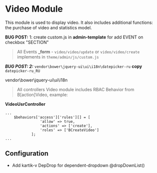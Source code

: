 Video Module
============

This module is used to display video. It also includes additional functions: 
the purchase of video and statistics model.

****BUG POST:**** 1: create custom.js in **admin-template** for add EVENT on checkbox "SECTION"

>All Events **_form** - `video/video/update` or `video/video/create` implements in `theme/admin/js/custom.js`

***BUG POST: 2:*** `vendor\bower\jquery-ui\ui\i18n\datepicker-ru` **copy** `datepicker-ru_RU`

vendor\bower\jquery-ui\ui\i18n

>All controllers Video module includes RBAC Behavior from B[action]Video, example: 

**VideoUsrController**
```
...
    $behaviors['access']['rules'][] = [
                'allow' => true,
                'actions' => ['create'],
                'roles' => ['BCreateVideo']
            ];
...
```

Configuration
-------------
- Add kartik-v DepDrop for dependent-dropdown @dropDownList()


